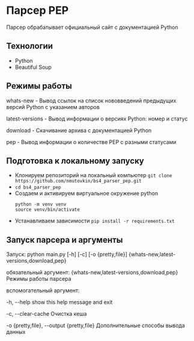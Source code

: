 # Парсер PEP

Парсер обрабатывает официальный сайт с документацией Python

## Технологии

* Python
* Beautiful Soup

## Режимы работы

whats-new - Вывод ссылок на список нововведений предыдущих версий Python с указанием авторов

latest-versions - Вывод информации о версиях Python: номер и статус

download - Скачивание архива с документацией Python

pep - Вывод информации о количестве PEP с разными статусами

## Подготовка к локальному запуску

* Клонируем репозиторий на локальный компьютер ```git clone https://github.com/nmutovkin/bs4_parser_pep.git```
* ```cd bs4_parser_pep```
* Создаем и активируем виртуальное окружение python
    ```
    python -m venv venv
    source venv/bin/activate
    ```
* Устанавливаем зависимости ```pip install -r requirements.txt```

## Запуск парсера и аргументы

Запуск: python main.py [-h] [-c] [-o {pretty,file}] {whats-new,latest-versions,download,pep}

обязательный аргумент:
  {whats-new,latest-versions,download,pep}
                        Режимы работы парсера

вспомогательный аргумент:

  -h, --help            show this help message and exit
  
  -c, --clear-cache     Очистка кеша
  
  -o {pretty,file}, --output {pretty,file}
                        Дополнительные способы вывода данных
